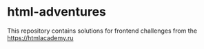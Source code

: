# html-adventures

This repository contains solutions for frontend challenges from the https://htmlacademy.ru
